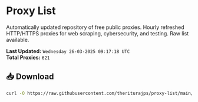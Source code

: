 # Proxy List

Automatically updated repository of free public proxies. Hourly refreshed HTTP/HTTPS proxies for web scraping, cybersecurity, and testing. Raw list available.

**Last Updated:** `Wednesday 26-03-2025 09:17:18 UTC`  
**Total Proxies:** `621`

## 📥 Download
```bash
curl -O https://raw.githubusercontent.com/theriturajps/proxy-list/main/proxies.txt
